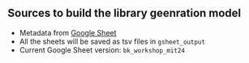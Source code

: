 ## Sources to build the library geenration model

- Metadata from [Google Sheet](https://docs.google.com/spreadsheets/d/11OcQz1Vk3ofny3Ql7wN-XlHkZwub-hojt-fO094SxiI/edit?usp=sharing)
- All the sheets will be saved as tsv files in `gsheet_output`
- Current Google Sheet version: `bk_workshop_mit24`
